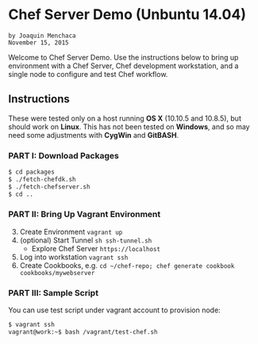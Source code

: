 # **Chef Server Demo (Unbuntu 14.04)**
    by Joaquin Menchaca
    November 15, 2015

Welcome to Chef Server Demo.  Use the instructions below to bring up environment with a Chef Server, Chef development workstation, and a single node to configure and test Chef workflow.

## **Instructions**

These were tested only on a host running **OS X** (10.10.5 and 10.8.5), but should work on **Linux**.  This has not been tested on **Windows**, and so may need some adjustments with **CygWin** and **GitBASH**.

### **PART I: Download Packages**

```bash
$ cd packages
$ ./fetch-chefdk.sh
$ ./fetch-chefserver.sh
$ cd ..
```

### **PART II: Bring Up Vagrant Environment**

3. Create Environment `vagrant up`
4. (optional) Start Tunnel `sh ssh-tunnel.sh`
   - Explore Chef Server `https://localhost`
5. Log into workstation `vagrant ssh`
6. Create Cookbooks, e.g. `cd ~/chef-repo; chef generate cookbook cookbooks/mywebserver`

### **PART III: Sample Script**

You can use test script under vagrant account to provision node:

```bash
$ vagrant ssh
vagrant@work:~$ bash /vagrant/test-chef.sh
```
